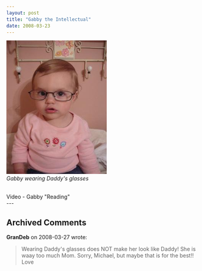 ```yaml
---
layout: post
title: "Gabby the Intellectual"
date: 2008-03-23
---
```


<img alt="Gabby wearing Daddy" height="350" s="" src="/assets/images/2008-03-23-P1020495(Custom).JPG" width="263"/><br/>
<em>Gabby wearing Daddy's glasses</em>
<div> </div>
<div id="reading">Video - Gabby "Reading"</div>
<script type="text/javascript"> var so = new SWFObject("http://i170.photobucket.com/player.swf?file=http://vid170.photobucket.com/albums/u252/mjpalad/P1020482.flv", "reading", "430", "389", "8", "#EDEBDA"); so.write("reading"); </script>
---

## Archived Comments

**GranDeb** on 2008-03-27 wrote:

> Wearing Daddy's glasses does NOT make her look like Daddy!  She is waay too much Mom.  Sorry, Michael, but maybe that is for the best!!  Love

